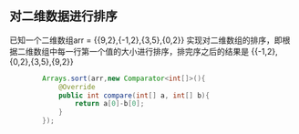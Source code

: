 ## 对二维数据进行排序

已知一个二维数组arr = {{9,2},{-1,2},{3,5},{0,2}} 实现对二维数组的排序，即根据二维数组中每一行第一个值的大小进行排序，排完序之后的结果是
{{-1,2},{0,2},{3,5},{9,2}}
```java
        Arrays.sort(arr,new Comparator<int[]>(){
            @Override
            public int compare(int[] a, int[] b){
                return a[0]-b[0];
            }
        });
```



